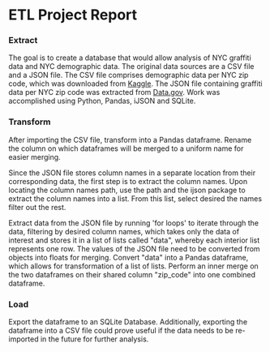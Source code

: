 # ETL Project Report

### Extract
The goal is to create a database that would allow analysis of NYC graffiti data and NYC demographic data. The original data sources are a CSV file and a JSON file. The CSV file comprises demographic data per NYC zip code, which was downloaded from [Kaggle](https://www.kaggle.com/new-york-city/ny-demographic-statistics-by-zip-code). The JSON file containing graffiti data per NYC zip code was extracted from [Data.gov](https://catalog.data.gov/dataset/dsny-graffiti-information-549b7). Work was accomplished using Python, Pandas, iJSON and SQLite.

### Transform
After importing the CSV file, transform into a Pandas dataframe. Rename the column on which dataframes will be merged to a uniform name for easier merging. 

Since the JSON file stores column names in a separate location from their corresponding data, the first step is to extract the column names. Upon locating the column names path, use the path and the ijson package to extract the column names into a list. From this list, select desired the names filter out the rest. 

Extract data from the JSON file by running 'for loops' to iterate through the data, filtering by desired column names, which takes only the data of interest and stores it in a list of lists called "data", whereby each interior list represents one row. The values of the JSON file need to be converted from objects into floats for merging. Convert "data" into a Pandas dataframe, which allows for transformation of a list of lists. Perform an inner merge on the two dataframes on their shared column "zip_code" into one combined dataframe. 

### Load
Export the dataframe to an SQLite Database. Additionally, exporting the dataframe into a CSV file could prove useful if the data needs to be re-imported in the future for further analysis.
